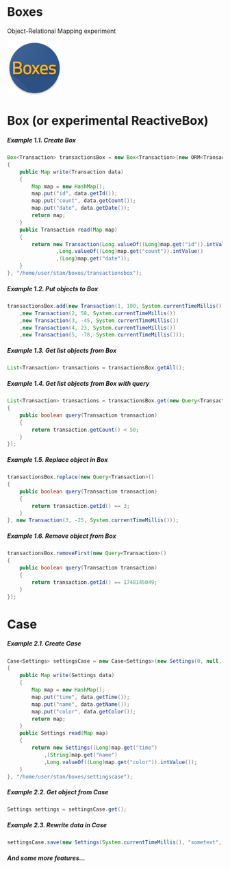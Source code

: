 # Boxes
Object-Relational Mapping experiment

<img src="media/icon.png" width="128" height="128" />

# Box (or experimental ReactiveBox)

##### Example 1.1. Create *Box*

```java
Box<Transaction> transactionsBox = new Box<Transaction>(new ORM<Transaction>()
{
	public Map write(Transaction data)
	{
		Map map = new HashMap();
		map.put("id", data.getId());
		map.put("count", data.getCount());
		map.put("date", data.getDate());
		return map;
	}
	public Transaction read(Map map)
	{
		return new Transaction(Long.valueOf((Long)map.get("id")).intValue()
				,Long.valueOf((Long)map.get("count")).intValue()
				,(Long)map.get("date"));
	}
}, "/home/user/stan/boxes/transactionsbox");
```

##### Example 1.2. Put objects to *Box*

```java
transactionsBox.add(new Transaction(1, 100, System.currentTimeMillis())
	,new Transaction(2, 58, System.currentTimeMillis())
	,new Transaction(3, -45, System.currentTimeMillis())
	,new Transaction(4, 23, System.currentTimeMillis())
	,new Transaction(5, -78, System.currentTimeMillis()));
```

##### Example 1.3. Get list objects from *Box*

```java
List<Transaction> transactions = transactionsBox.getAll();
```

##### Example 1.4. Get list objects from *Box* with query

```java
List<Transaction> transactions = transactionsBox.get(new Query<Transaction>()
{
	public boolean query(Transaction transaction)
	{
		return transaction.getCount() < 50;
	}
});
```

##### Example 1.5. Replace object in *Box*

```java
transactionsBox.replace(new Query<Transaction>()
{
	public boolean query(Transaction transaction)
	{
		return transaction.getId() == 3;
	}
}, new Transaction(3, -25, System.currentTimeMillis()));
```

##### Example 1.6. Remove object from *Box*

```java
transactionsBox.removeFirst(new Query<Transaction>()
{
	public boolean query(Transaction transaction)
	{
		return transaction.getId() == 1748145049;
	}
});
```

# Case

##### Example 2.1. Create *Case*

```java
Case<Settings> settingsCase = new Case<Settings>(new Settings(0, null, 0), new ORM<Settings>()
{
	public Map write(Settings data)
	{
		Map map = new HashMap();
		map.put("time", data.getTime());
		map.put("name", data.getName());
		map.put("color", data.getColor());
		return map;
	}
	public Settings read(Map map)
	{
		return new Settings((Long)map.get("time")
			,(String)map.get("name")
			,Long.valueOf((Long)map.get("color")).intValue());
	}
}, "/home/user/stan/boxes/settingscase");
```

##### Example 2.2. Get object from *Case*

```java
Settings settings = settingsCase.get();
```

##### Example 2.3. Rewrite data in *Case*

```java
settingsCase.save(new Settings(System.currentTimeMillis(), "sometext", 1234));
```

##### And some more features...
